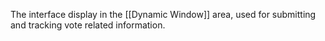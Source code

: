 The interface display in the [[Dynamic Window]] area, used for submitting and tracking vote related information.